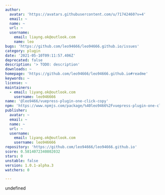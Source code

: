 ```yaml
---
author:
  avatar: 'https://avatars.githubusercontent.com/u/71742460?v=4'
  email: ~
  name: ~
  url: ~
  username:
    email: liayng.ok@outlook.com
    name: leo
bugs: 'https://github.com/leo94666/leo94666.github.io/issues'
category: plugin
date: '2021-05-10T09:11:57.406Z'
deprecated: false
description: '> TODO: description'
downloads: ~
homepage: 'https://github.com/leo94666/leo94666.github.io#readme'
keywords: ~
license: ~
maintainers:
  - email: liyang.ok@outlook.com
    username: leo946666
name: '@leo9466/vuepress-plugin-one-click-copy'
npm: 'https://www.npmjs.com/package/%40leo9466%2Fvuepress-plugin-one-click-copy'
publisher:
  avatar: ~
  email: ~
  name: ~
  url: ~
  username:
    email: liyang.ok@outlook.com
    username: leo946666
repository: 'https://github.com/leo94666/leo94666.github.io'
score: 0.5814072340802032
stars: 0
unstable: false
version: 1.0.1-alpha.3
watchers: 0

---
```


undefined